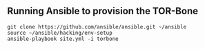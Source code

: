 Running Ansible to provision the TOR-Bone
-----------------------------------------
```
git clone https://github.com/ansible/ansible.git ~/ansible
source ~/ansible/hacking/env-setup
ansible-playbook site.yml -i torbone
```
